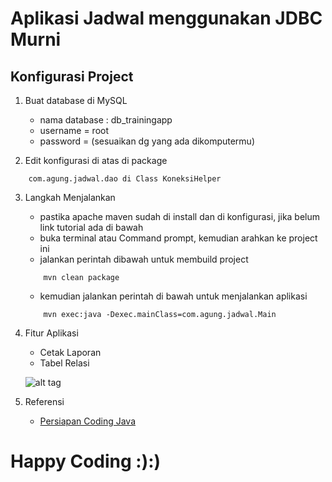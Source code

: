 
# Aplikasi Jadwal menggunakan JDBC Murni

## Konfigurasi Project ##
1. Buat database di MySQL

	* nama database : db_trainingapp
	* username = root	
	* password = (sesuaikan dg yang ada dikomputermu)

2. Edit konfigurasi di atas di package

`````
	com.agung.jadwal.dao di Class KoneksiHelper
``````	

3. Langkah Menjalankan
	* pastika apache maven sudah di install dan di konfigurasi, jika belum link tutorial ada di bawah
	* buka terminal atau Command prompt, kemudian arahkan ke project ini
	* jalankan perintah dibawah untuk membuild project
	````
		mvn clean package
	`````	
	* kemudian jalankan perintah di bawah untuk menjalankan aplikasi
	``````
		mvn exec:java -Dexec.mainClass=com.agung.jadwal.Main
	```````	

4. Fitur Aplikasi

	* Cetak Laporan
	* Tabel Relasi
	
	![alt tag](https://github.com/AgungPramono/ScheduleApp-JdbcOnly/blob/master/skema-erd.png)

5. Referensi
	* [Persiapan Coding Java](http://http://software.endy.muhardin.com/java/persiapan-coding-java/) 	

# Happy Coding :):)

